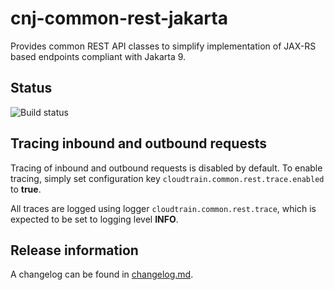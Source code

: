 # cnj-common-rest-jakarta

Provides common REST API classes to simplify implementation of JAX-RS based endpoints
compliant with Jakarta 9.


## Status
![Build status](https://drone.cloudtrain.aws.msgoat.eu/api/badges/msgoat/cnj-common-rest-jakarta/status.svg)

## Tracing inbound and outbound requests

Tracing of inbound and outbound requests is disabled by default. To enable tracing, simply set configuration key
`cloudtrain.common.rest.trace.enabled` to __true__.

All traces are logged using logger `cloudtrain.common.rest.trace`, which is expected to be set to logging level __INFO__.

## Release information

A changelog can be found in [changelog.md](changelog.md).
